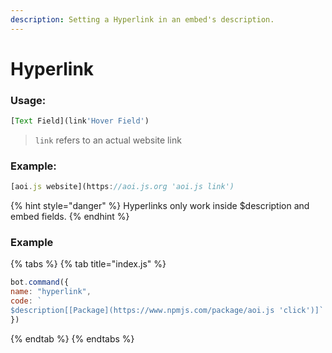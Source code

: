 ```yaml
---
description: Setting a Hyperlink in an embed's description.
---
```


# Hyperlink

### Usage:
```javascript
[Text Field](link'Hover Field')
```

> `link` refers to an actual website link

### Example:
```javascript
[aoi.js website](https://aoi.js.org 'aoi.js link')
```

{% hint style="danger" %}
Hyperlinks only work inside $description and embed fields.
{% endhint %}

### Example

{% tabs %}
{% tab title="index.js" %}
```javascript
bot.command({
name: "hyperlink", 
code: `
$description[[Package](https://www.npmjs.com/package/aoi.js 'click')]` 
})
```
{% endtab %}
{% endtabs %}


